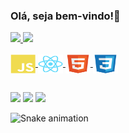 ### Olá, seja bem-vindo!🌠

<div align="left">
  <a href="https://github.com/guilherme30">
  <img height="155em" src="https://github-readme-stats.vercel.app/api?username=guilherme30&show_icons=true&theme=dark&include_all_commits=true&count_private=true"/>
  <img height="155em" src="https://github-readme-stats.vercel.app/api/top-langs/?username=guilherme30&layout=compact&langs_count=7&theme=dark"/>
</div>

<div style="display: inline_block"><br>
  <img align="center" alt="gui-Js" height="30" width="40" src="https://raw.githubusercontent.com/devicons/devicon/master/icons/javascript/javascript-plain.svg">
  <img align="center" alt="gui-React" height="30" width="40" src="https://raw.githubusercontent.com/devicons/devicon/master/icons/react/react-original.svg">
  <img align="center" alt="gui-HTML" height="30" width="40" src="https://raw.githubusercontent.com/devicons/devicon/master/icons/html5/html5-original.svg">
  <img align="center" alt="gui-CSS" height="30" width="40" src="https://raw.githubusercontent.com/devicons/devicon/master/icons/css3/css3-original.svg">
</div>
  
 ##
  
<div> 
  <a href="https://www.instagram.com/gui_gui.santos/" target="_blank"><img src="https://img.shields.io/badge/-Instagram-%23E4405F?style=for-the-badge&logo=instagram&logoColor=pink" target="_blank"></a>
  <a href = "mailto:guilhermecosta301202@gmail.com"><img src="https://img.shields.io/badge/-Gmail-%23333?style=for-the-badge&logo=gmail&logoColor=red" target="_blank"></a>
  <a href="https://www.linkedin.com/in/guilhermecosta00/" target="_blank"><img src="https://img.shields.io/badge/-LinkedIn-%230077B5?style=for-the-badge&logo=linkedin&logoColor=ocean" target="_blank"></a> 
 
 ![Snake animation](https://github.com/guilherme30/guilherme30/blob/output/github-contribution-grid-snake.svg)
 
</div>
  
